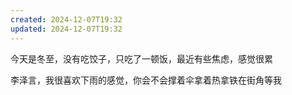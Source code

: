 ```yaml
---
created: 2024-12-07T19:32
updated: 2024-12-07T19:32
---
```

今天是冬至，没有吃饺子，只吃了一顿饭，最近有些焦虑，感觉很累

李泽言，我很喜欢下雨的感觉，你会不会撑着伞拿着热拿铁在街角等我

